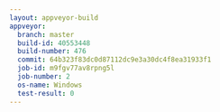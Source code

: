 ```yaml
---
layout: appveyor-build
appveyor:
  branch: master
  build-id: 40553448
  build-number: 476
  commit: 64b323f83dc0d87112dc9e3a30dc4f8ea31933f1
  job-id: m9fgv77av8rpng5l
  job-number: 2
  os-name: Windows
  test-result: 0
---
```

